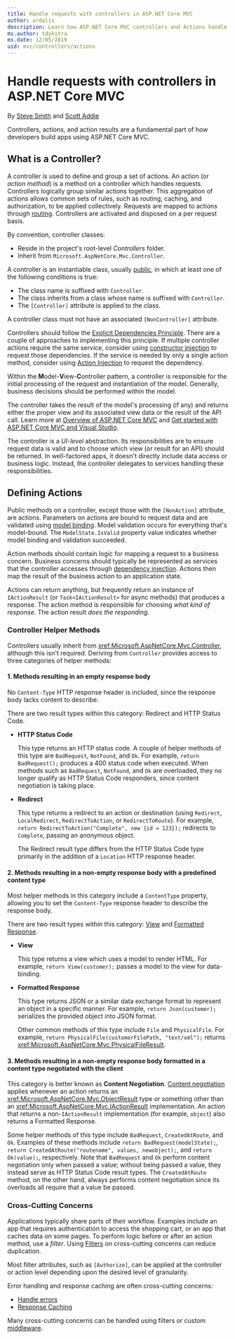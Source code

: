 ```yaml
---
title: Handle requests with controllers in ASP.NET Core MVC
author: ardalis
description: Learn how ASP.NET Core MVC controllers and Actions handle requests and return responses.
ms.author: tdykstra
ms.date: 12/05/2019
uid: mvc/controllers/actions
---
```

# Handle requests with controllers in ASP.NET Core MVC

By [Steve Smith](https://ardalis.com/) and [Scott Addie](https://github.com/scottaddie)

Controllers, actions, and action results are a fundamental part of how developers build apps using ASP.NET Core MVC.

## What is a Controller?

A controller is used to define and group a set of actions. An action (or *action method*) is a method on a controller which handles requests. Controllers logically group similar actions together. This aggregation of actions allows common sets of rules, such as routing, caching, and authorization, to be applied collectively. Requests are mapped to actions through [routing](xref:mvc/controllers/routing). Controllers are activated and disposed on a per request basis.

By convention, controller classes:

* Reside in the project's root-level *Controllers* folder.
* Inherit from `Microsoft.AspNetCore.Mvc.Controller`.

A controller is an instantiable class, usually [public](/dotnet/csharp/language-reference/keywords/public), in which at least one of the following conditions is true:

* The class name is suffixed with `Controller`.
* The class inherits from a class whose name is suffixed with `Controller`.
* The `[Controller]` attribute is applied to the class.

A controller class must not have an associated `[NonController]` attribute.

Controllers should follow the [Explicit Dependencies Principle](/dotnet/standard/modern-web-apps-azure-architecture/architectural-principles#explicit-dependencies). There are a couple of approaches to implementing this principle. If multiple controller actions require the same service, consider using [constructor injection](xref:mvc/controllers/dependency-injection#constructor-injection) to request those dependencies. If the service is needed by only a single action method, consider using [Action Injection](xref:mvc/controllers/dependency-injection#action-injection-with-fromservices) to request the dependency.

Within the **M**odel-**V**iew-**C**ontroller pattern, a controller is responsible for the initial processing of the request and instantiation of the model. Generally, business decisions should be performed within the model.

The controller takes the result of the model's processing (if any) and returns either the proper view and its associated view data or the result of the API call. Learn more at [Overview of ASP.NET Core MVC](xref:mvc/overview) and [Get started with ASP.NET Core MVC and Visual Studio](xref:tutorials/first-mvc-app/start-mvc).

The controller is a *UI-level* abstraction. Its responsibilities are to ensure request data is valid and to choose which view (or result for an API) should be returned. In well-factored apps, it doesn't directly include data access or business logic. Instead, the controller delegates to services handling these responsibilities.

## Defining Actions

Public methods on a controller, except those with the `[NonAction]` attribute, are actions. Parameters on actions are bound to request data and are validated using [model binding](xref:mvc/models/model-binding). Model validation occurs for everything that's model-bound. The `ModelState.IsValid` property value indicates whether model binding and validation succeeded.

Action methods should contain logic for mapping a request to a business concern. Business concerns should typically be represented as services that the controller accesses through [dependency injection](xref:mvc/controllers/dependency-injection). Actions then map the result of the business action to an application state.

Actions can return anything, but frequently return an instance of `IActionResult` (or `Task<IActionResult>` for async methods) that produces a response. The action method is responsible for choosing *what kind of response*. The action result *does the responding*.

### Controller Helper Methods

Controllers usually inherit from <xref:Microsoft.AspNetCore.Mvc.Controller>, although this isn't required. Deriving from `Controller` provides access to three categories of helper methods:

#### 1. Methods resulting in an empty response body

No `Content-Type` HTTP response header is included, since the response body lacks content to describe.

There are two result types within this category: Redirect and HTTP Status Code.

* **HTTP Status Code**

    This type returns an HTTP status code. A couple of helper methods of this type are `BadRequest`, `NotFound`, and `Ok`. For example, `return BadRequest();` produces a 400 status code when executed. When methods such as `BadRequest`, `NotFound`, and `Ok` are overloaded, they no longer qualify as HTTP Status Code responders, since content negotiation is taking place.

* **Redirect**

    This type returns a redirect to an action or destination (using `Redirect`, `LocalRedirect`, `RedirectToAction`, or `RedirectToRoute`). For example, `return RedirectToAction("Complete", new {id = 123});` redirects to `Complete`, passing an anonymous object.

    The Redirect result type differs from the HTTP Status Code type primarily in the addition of a `Location` HTTP response header.

#### 2. Methods resulting in a non-empty response body with a predefined content type

Most helper methods in this category include a `ContentType` property, allowing you to set the `Content-Type` response header to describe the response body.

There are two result types within this category: [View](xref:mvc/views/overview) and [Formatted Response](xref:web-api/advanced/formatting).

* **View**

    This type returns a view which uses a model to render HTML. For example, `return View(customer);` passes a model to the view for data-binding.

* **Formatted Response**

    This type returns JSON or a similar data exchange format to represent an object in a specific manner. For example, `return Json(customer);` serializes the provided object into JSON format.
    
    Other common methods of this type include `File` and `PhysicalFile`. For example, `return PhysicalFile(customerFilePath, "text/xml");` returns <xref:Microsoft.AspNetCore.Mvc.PhysicalFileResult>.

#### 3. Methods resulting in a non-empty response body formatted in a content type negotiated with the client

This category is better known as **Content Negotiation**. [Content negotiation](xref:web-api/advanced/formatting#content-negotiation) applies whenever an action returns an <xref:Microsoft.AspNetCore.Mvc.ObjectResult> type or something other than an <xref:Microsoft.AspNetCore.Mvc.IActionResult> implementation. An action that returns a non-`IActionResult` implementation (for example, `object`) also returns a Formatted Response.

Some helper methods of this type include `BadRequest`, `CreatedAtRoute`, and `Ok`. Examples of these methods include `return BadRequest(modelState);`, `return CreatedAtRoute("routename", values, newobject);`, and `return Ok(value);`, respectively. Note that `BadRequest` and `Ok` perform content negotiation only when passed a value; without being passed a value, they instead serve as HTTP Status Code result types. The `CreatedAtRoute` method, on the other hand, always performs content negotiation since its overloads all require that a value be passed.

### Cross-Cutting Concerns

Applications typically share parts of their workflow. Examples include an app that requires authentication to access the shopping cart, or an app that caches data on some pages. To perform logic before or after an action method, use a *filter*. Using [Filters](xref:mvc/controllers/filters) on cross-cutting concerns can reduce duplication.

Most filter attributes, such as `[Authorize]`, can be applied at the controller or action level depending upon the desired level of granularity.

Error handling and response caching are often cross-cutting concerns:
* [Handle errors](xref:mvc/controllers/filters#exception-filters)
* [Response Caching](xref:performance/caching/response)

Many cross-cutting concerns can be handled using filters or custom [middleware](xref:fundamentals/middleware/index).
